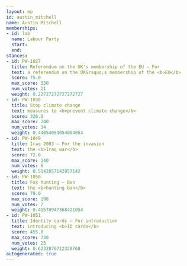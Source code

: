 ```yaml
---
layout: mp
id: austin_mitchell
name: Austin Mitchell
memberships:
- id: lab
  name: Labour Party
  start: 
  end: 
stances:
- id: PW-1027
  title: Referendum on the UK's membership of the EU — For
  text: a referendum on the UK&rsquo;s membership of the <b>EU</b>
  score: 75.0
  max_score: 330
  num_votes: 21
  weight: 0.22727272727272727
- id: PW-1030
  title: Stop climate change
  text: measures to <b>prevent climate change</b>
  score: 326.0
  max_score: 740
  num_votes: 34
  weight: 0.44054054054054054
- id: PW-1049
  title: Iraq 2003 — For the invasion
  text: the <b>Iraq war</b>
  score: 72.0
  max_score: 140
  num_votes: 6
  weight: 0.5142857142857142
- id: PW-1050
  title: Fox hunting — Ban
  text: the <b>hunting ban</b>
  score: 79.0
  max_score: 190
  num_votes: 7
  weight: 0.41578947368421054
- id: PW-1051
  title: Identity cards — For introduction
  text: introducing <b>ID cards</b>
  score: 455.0
  max_score: 730
  num_votes: 25
  weight: 0.6232876712328768
autogenerated: true
---
```

